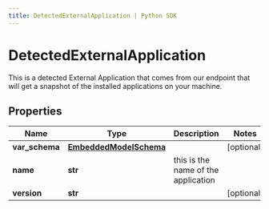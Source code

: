 ```yaml
---
title: DetectedExternalApplication | Python SDK
---
```


# DetectedExternalApplication

This is a detected External Application that comes from our endpoint that will get a snapshot of the installed applications on your machine.

## Properties

Name | Type | Description | Notes
------------ | ------------- | ------------- | -------------
**var_schema** | [**EmbeddedModelSchema**](EmbeddedModelSchema) |  | [optional] 
**name** | **str** | this is the name of the application | 
**version** | **str** |  | [optional] 


